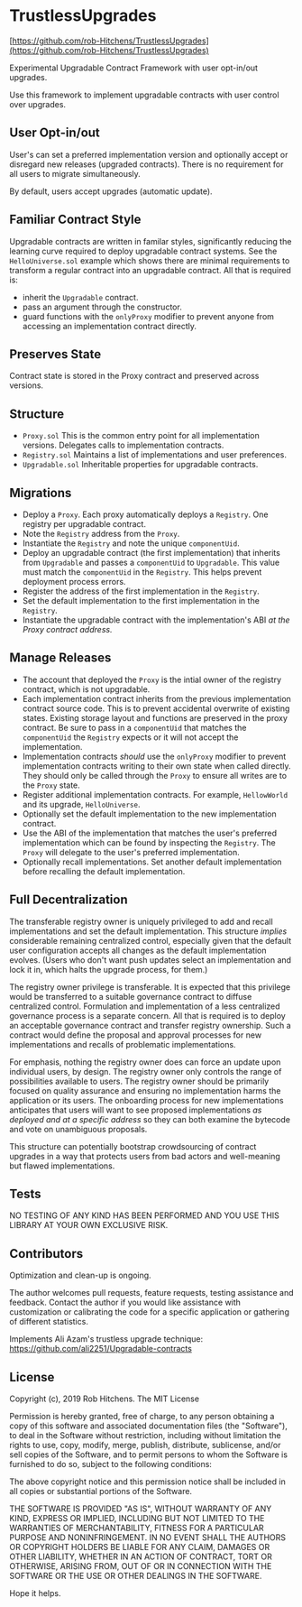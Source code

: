# TrustlessUpgrades

[https://github.com/rob-Hitchens/TrustlessUpgrades](https://github.com/rob-Hitchens/TrustlessUpgrades)

Experimental Upgradable Contract Framework with user opt-in/out upgrades. 

Use this framework to implement upgradable contracts with user control over upgrades. 

## User Opt-in/out

User's can set a preferred implementation version and optionally accept or disregard new releases (upgraded contracts). There is no requirement for all users to migrate simultaneously. 

By default, users accept upgrades (automatic update). 

## Familiar Contract Style

Upgradable contracts are written in familar styles, significantly reducing the learning curve required to deploy upgradable contract systems. See the `HelloUniverse.sol` example which shows there are minimal requirements to transform a regular contract into an upgradable contract. All that is required is:

- inherit the `Upgradable` contract.
- pass an argument through the constructor. 
- guard functions with the `onlyProxy` modifier to prevent anyone from accessing an implementation contract directly. 

## Preserves State

Contract state is stored in the Proxy contract and preserved across versions. 

## Structure

- `Proxy.sol` This is the common entry point for all implementation versions. Delegates calls to implementation contracts. 
- `Registry.sol` Maintains a list of implementations and user preferences. 
- `Upgradable.sol` Inheritable properties for upgradable contracts. 

## Migrations

- Deploy a `Proxy`. Each proxy automatically deploys a `Registry`. One registry per upgradable contract. 
- Note the `Registry` address from the `Proxy`. 
- Instantiate the `Registry` and note the unique `componentUid`.
- Deploy an upgradable contract (the first implementation) that inherits from `Upgradable` and passes a `componentUid` to `Upgradable`. This value must match the `componentUid` in the `Registry`. This helps prevent deployment process errors. 
- Register the address of the first implementation in the `Registry`. 
- Set the default implementation to the first implementation in the `Registry`. 
- Instantiate the upgradable contract with the implementation's ABI _at the Proxy contract address._

## Manage Releases

- The account that deployed the `Proxy` is the intial owner of the registry contract, which is not upgradable. 
- Each implementation contract inherits from the previous implementation contract source code. This is to prevent accidental overwrite of existing states. Existing storage layout and functions are preserved in the proxy contract. Be sure to pass in a `componentUid` that matches the `componentUid` the `Registry` expects or it will not accept the implementation. 
- Implementation contracts _should_ use the `onlyProxy` modifier to prevent implementation contracts writing to their own state when called directly. They should only be called through the `Proxy` to ensure all writes are to the `Proxy` state. 
- Register additional implementation contracts. For example, `HellowWorld` and its upgrade, `HelloUniverse`.
- Optionally set the default implementation to the new implementation contract. 
- Use the ABI of the implementation that matches the user's preferred implementation which can be found by inspecting the `Registry`. The `Proxy` will delegate to the user's preferred implementation. 
- Optionally recall implementations. Set another default implementation before recalling the default implementation. 

## Full Decentralization

The transferable registry owner is uniquely privileged to add and recall implementations and set the default implementation. This structure _implies_ considerable remaining centralized control, especially given that the default user configuration accepts all changes as the default implementation evolves. (Users who don't want push updates select an implementation and lock it in, which halts the upgrade process, for them.)

The registry owner privilege is transferable. It is expected that this privilege would be transferred to a suitable governance contract to diffuse centralized control. Formulation and implementation of a less centralized governance process is a separate concern. All that is required is to deploy an acceptable governance contract and transfer registry ownership. Such a contract would define the proposal and approval processes for new implementations and recalls of problematic implementations. 

For emphasis, nothing the registry owner does can force an update upon individual users, by design. The registry owner only controls the range of possibilities available to users. The registry owner should be primarily focused on quality assurance and ensuring no implementation harms the application or its users. The onboarding process for new implementations anticipates that users will want to see proposed implementations _as deployed and at a specific address_ so they can both examine the bytecode and vote on unambiguous proposals. 

This structure can potentially bootstrap crowdsourcing of contract upgrades in a way that protects users from bad actors and well-meaning but flawed implementations. 

## Tests

NO TESTING OF ANY KIND HAS BEEN PERFORMED AND YOU USE THIS LIBRARY AT YOUR OWN EXCLUSIVE RISK.

## Contributors

Optimization and clean-up is ongoing.

The author welcomes pull requests, feature requests, testing assistance and feedback. Contact the author if you would like assistance with customization or calibrating the code for a specific application or gathering of different statistics.

Implements Ali Azam's trustless upgrade technique: https://github.com/ali2251/Upgradable-contracts

## License

Copyright (c), 2019 Rob Hitchens. The MIT License

Permission is hereby granted, free of charge, to any person obtaining a copy of this software and associated documentation files (the "Software"), to deal in the Software without restriction, including without limitation the rights to use, copy, modify, merge, publish, distribute, sublicense, and/or sell copies of the Software, and to permit persons to whom the Software is furnished to do so, subject to the following conditions:

The above copyright notice and this permission notice shall be included in all copies or substantial portions of the Software.

THE SOFTWARE IS PROVIDED "AS IS", WITHOUT WARRANTY OF ANY KIND, EXPRESS OR IMPLIED, INCLUDING BUT NOT LIMITED TO THE WARRANTIES OF MERCHANTABILITY, FITNESS FOR A PARTICULAR PURPOSE AND NONINFRINGEMENT. IN NO EVENT SHALL THE AUTHORS OR COPYRIGHT HOLDERS BE LIABLE FOR ANY CLAIM, DAMAGES OR OTHER LIABILITY, WHETHER IN AN ACTION OF CONTRACT, TORT OR OTHERWISE, ARISING FROM, OUT OF OR IN CONNECTION WITH THE SOFTWARE OR THE USE OR OTHER DEALINGS IN THE SOFTWARE.

Hope it helps.
